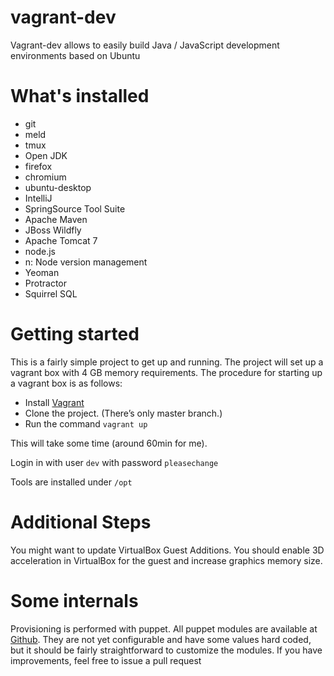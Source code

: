 vagrant-dev
===========

Vagrant-dev allows to easily build Java / JavaScript development environments based on Ubuntu 

What's installed
================

* git
* meld
* tmux
* Open JDK
* firefox
* chromium
* ubuntu-desktop
* IntelliJ
* SpringSource Tool Suite
* Apache Maven 
* JBoss Wildfly
* Apache Tomcat 7
* node.js
* n: Node version management
* Yeoman
* Protractor
* Squirrel SQL

Getting started
===============

This is a fairly simple project to get up and running.
The project will set up a vagrant box with 4 GB memory requirements.
The procedure for starting up a vagrant box is as follows:

* Install [Vagrant](http://www.vagrantup.com)
* Clone the project. (There’s only master branch.)
* Run the command `vagrant up`

This will take some time (around 60min for me).

Login in with user `dev` with password `pleasechange`

Tools are installed under `/opt`


Additional Steps
================
You might want to update VirtualBox Guest Additions. You should enable 3D acceleration in VirtualBox for the guest and increase graphics memory size.


Some internals
==============
Provisioning is performed with puppet. All puppet modules are available at [Github](https://github.com/rattermeyer).
They are not yet configurable and have some values hard coded, but it should be fairly straightforward to customize the modules.
If you have improvements, feel free to issue a pull request
